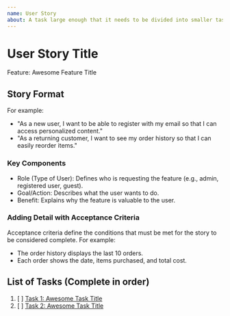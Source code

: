 ```yaml
---
name: User Story
about: A task large enough that it needs to be divided into smaller tasks. It will usually be labeled as `enhancement`.
---
```


<!-- Issue title should mirror the User Story Title. -->

# User Story Title

Feature: Awesome Feature Title

## Story Format

For example:

* "As a new user, I want to be able to register with my email so that I can access personalized content."
* "As a returning customer, I want to see my order history so that I can easily reorder items."

### Key Components

- Role (Type of User): Defines who is requesting the feature (e.g., admin, registered user, guest).
- Goal/Action: Describes what the user wants to do.
- Benefit: Explains why the feature is valuable to the user.

### Adding Detail with Acceptance Criteria

Acceptance criteria define the conditions that must be met for the story to be considered complete. For example:

- The order history displays the last 10 orders.
- Each order shows the date, items purchased, and total cost.

## List of Tasks (Complete in order)

1. [ ] [Task 1: Awesome Task Title](https://github.com/username/repository-name/issues/1)
2. [ ] [Task 2: Awesome Task Title](https://github.com/username/repository-name/issues/2)
